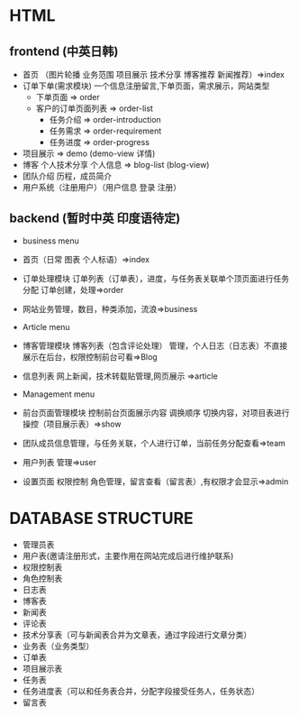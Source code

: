 
# HTML
## frontend (中英日韩)
  * 首页 （图片轮播 业务范围 项目展示 技术分享 博客推荐  新闻推荐）=>index
  * 订单下单(需求模块) 一个信息注册留言,下单页面，需求展示，网站类型
    * 下单页面 => order
    * 客户的订单页面列表 => order-list
      * 任务介绍 => order-introduction
      * 任务需求 => order-requirement
      * 任务进度 => order-progress 
  * 项目展示 => demo (demo-view 详情)
  * 博客 个人技术分享 个人信息 => blog-list (blog-view)
  * 团队介绍 历程，成员简介
  * 用户系统（注册用户）（用户信息 登录 注册）

## backend (暂时中英 印度语待定)
* business menu
 * 首页（日常 图表 个人标语）=>index
 * 订单处理模块 订单列表（订单表），进度，与任务表关联单个顶页面进行任务分配 订单创建，处理=>order
 * 网站业务管理，数目，种类添加，流浪=>business
 
* Article menu
 * 博客管理模块 博客列表（包含评论处理） 管理，个人日志（日志表）不直接展示在后台，权限控制前台可看=>Blog
 * 信息列表 网上新闻，技术转载贴管理,网页展示 =>article
 
* Management menu 
 * 前台页面管理模块 控制前台页面展示内容 调换顺序 切换内容，对项目表进行操控（项目展示表）=>show
 * 团队成员信息管理，与任务关联，个人进行订单，当前任务分配查看=>team
 * 用户列表 管理=>user
 * 设置页面 权限控制 角色管理，留言查看（留言表）,有权限才会显示=>admin

# DATABASE STRUCTURE
 * 管理员表
 * 用户表(邀请注册形式，主要作用在网站完成后进行维护联系)
 * 权限控制表
 * 角色控制表
 * 日志表
 * 博客表
 * 新闻表
 * 评论表
 * 技术分享表（可与新闻表合并为文章表，通过字段进行文章分类）
 * 业务表（业务类型）
 * 订单表
 * 项目展示表
 * 任务表
 * 任务进度表（可以和任务表合并，分配字段接受任务人，任务状态）
 * 留言表
 
